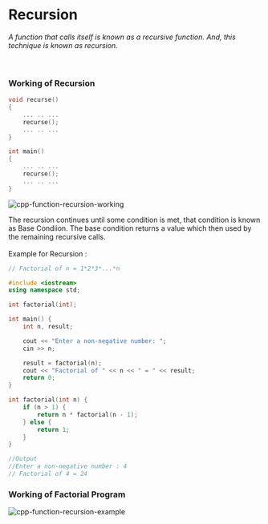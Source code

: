 # Recursion

*A function that calls itself is known as a recursive function. And, this technique is known as recursion.*
<br>
<br>
<br>
### Working of Recursion
```C++
void recurse()
{
    ... .. ...
    recurse();
    ... .. ...
}

int main()
{
    ... .. ...
    recurse();
    ... .. ...
}
```

![cpp-function-recursion-working](https://user-images.githubusercontent.com/83531337/162492546-01704bdb-fd41-479b-b0e9-e927229c78af.jpg)

The recursion continues until some condition is met, that condition is known as Base Condiion. The base condition returns a value which then used by the remaining recursive calls.<br>
<br>
Example for Recursion : <br>
```C++
// Factorial of n = 1*2*3*...*n

#include <iostream>
using namespace std;

int factorial(int);

int main() {
    int n, result;

    cout << "Enter a non-negative number: ";
    cin >> n;

    result = factorial(n);
    cout << "Factorial of " << n << " = " << result;
    return 0;
}

int factorial(int n) {
    if (n > 1) {
        return n * factorial(n - 1);
    } else {
        return 1;
    }
}

//Output
//Enter a non-negative number : 4
// Factorial of 4 = 24
```

### Working of Factorial Program

![cpp-function-recursion-example](https://user-images.githubusercontent.com/83531337/162493361-b9ba4c49-0ecd-4d3f-bd2a-8f73436b5ab8.jpg)




      

